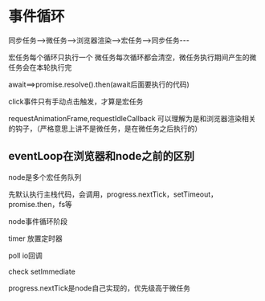 # 事件循环

同步任务-->微任务-->浏览器渲染-->宏任务-->同步任务---

宏任务每个循环只执行一个
微任务每次循环都会清空，微任务执行期间产生的微任务会在本轮执行完

await==>promise.resolve().then(await后面要执行的代码)

click事件只有手动点击触发，才算是宏任务

requestAnimationFrame,requestIdleCallback 可以理解为是和浏览器渲染相关的钩子，（严格意思上讲不是微任务，是在微任务之后执行的）

## eventLoop在浏览器和node之前的区别

node是多个宏任务队列

先默认执行主栈代码，会调用，progress.nextTick，setTimeout，promise.then，fs等

node事件循环阶段

timer 放置定时器

poll io回调

check  setImmediate

progress.nextTick是node自己实现的，优先级高于微任务


